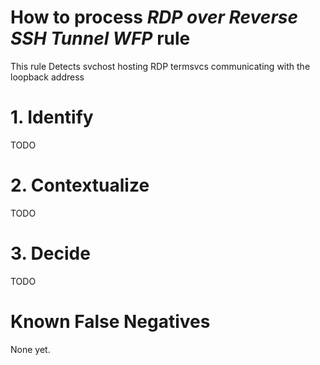 # How to process *RDP over Reverse SSH Tunnel WFP* rule
This rule Detects svchost hosting RDP termsvcs communicating with the loopback address

# 1. Identify
TODO

# 2. Contextualize
TODO

# 3. Decide
TODO

# Known False Negatives
None yet.
